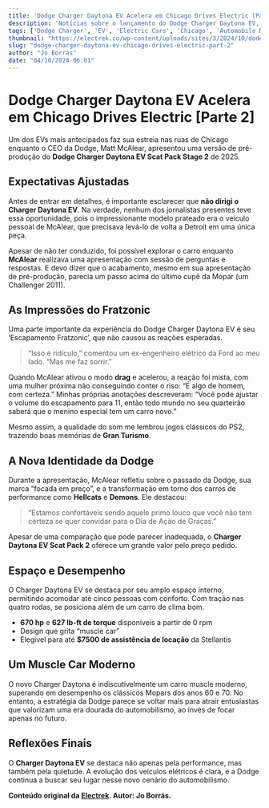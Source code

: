 ```yaml
---
title: 'Dodge Charger Daytona EV Acelera em Chicago Drives Electric [Parte 2]'
description: 'Notícias sobre o lançamento do Dodge Charger Daytona EV, incluindo impressões e insights do evento em Chicago.'
tags: ['Dodge Charger', 'EV', 'Electric Cars', 'Chicago', 'Automobile News']
thumbnail: "https://electrek.co/wp-content/uploads/sites/3/2024/10/dode_EV_MAIN1.jpg?quality=82&strip=all&w=1600"
slug: "dodge-charger-daytona-ev-chicago-drives-electric-part-2"
author: "Jo Borrás"
date: "04/10/2024 06:01"
---
```


# Dodge Charger Daytona EV Acelera em Chicago Drives Electric [Parte 2]

Um dos EVs mais antecipados faz sua estreia nas ruas de Chicago enquanto o CEO da Dodge, Matt McAlear, apresentou uma versão de pré-produção do **Dodge Charger Daytona EV Scat Pack Stage 2** de 2025.

## Expectativas Ajustadas
Antes de entrar em detalhes, é importante esclarecer que **não dirigi o Charger Daytona EV**. Na verdade, nenhum dos jornalistas presentes teve essa oportunidade, pois o impressionante modelo prateado era o veículo pessoal de McAlear, que precisava levá-lo de volta a Detroit em uma única peça.

Apesar de não ter conduzido, foi possível explorar o carro enquanto **McAlear** realizava uma apresentação com sessão de perguntas e respostas. E devo dizer que o acabamento, mesmo em sua apresentação de pré-produção, parecia um passo acima do último cupê da Mopar (um Challenger 2011).

## As Impressões do Fratzonic
Uma parte importante da experiência do Dodge Charger Daytona EV é seu ‘Escapamento Fratzonic’, que não causou as reações esperadas. 
> “Isso é ridículo,” comentou um ex-engenheiro elétrico da Ford ao meu lado. “Mas me faz sorrir.”

Quando McAlear ativou o modo **drag** e acelerou, a reação foi mista, com uma mulher próxima não conseguindo conter o riso: “É algo de homem, com certeza.” Minhas próprias anotações descreveram: “Você pode ajustar o volume do escapamento para 11, então todo mundo no seu quarteirão saberá que o menino especial tem um carro novo.”

Mesmo assim, a qualidade do som me lembrou jogos clássicos do PS2, trazendo boas memórias de **Gran Turismo**.

## A Nova Identidade da Dodge
Durante a apresentação, McAlear refletiu sobre o passado da Dodge, sua marca “focada em preço”, e a transformação em torno dos carros de performance como **Hellcats** e **Demons**. Ele destacou:
> “Estamos confortáveis sendo aquele primo louco que você não tem certeza se quer convidar para o Dia de Ação de Graças.”

Apesar de uma comparação que pode parecer inadequada, o **Charger Daytona EV Scat Pack 2** oferece um grande valor pelo preço pedido.

## Espaço e Desempenho
O Charger Daytona EV se destaca por seu amplo espaço interno, permitindo acomodar até cinco pessoas com conforto. Com tração nas quatro rodas, se posiciona além de um carro de clima bom.

- **670 hp** e **627 lb-ft de torque** disponíveis a partir de 0 rpm
- Design que grita “muscle car” 
- Elegível para até **$7500 de assistência de locação** da Stellantis

## Um Muscle Car Moderno
O novo Charger Daytona é indiscutivelmente um carro muscle moderno, superando em desempenho os clássicos Mopars dos anos 60 e 70. No entanto, a estratégia da Dodge parece se voltar mais para atrair entusiastas que valorizam uma era dourada do automobilismo, ao invés de focar apenas no futuro.

## Reflexões Finais
O **Charger Daytona EV** se destaca não apenas pela performance, mas também pela quietude. A evolução dos veículos elétricos é clara, e a Dodge continua a buscar seu lugar nesse novo cenário do automobilismo.

**Conteúdo original da [Electrek](https://electrek.co/2024/10/03/dodge-charger-daytona-ev-revs-up-chicago-drives-electric-part-2/). Autor: Jo Borrás.**